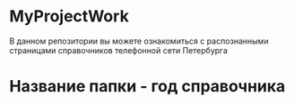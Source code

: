 # MyProjectWork
В данном репозитории вы можете ознакомиться с распознанными страницами справочников телефонной сети Петербурга
# Название папки - год справочника
